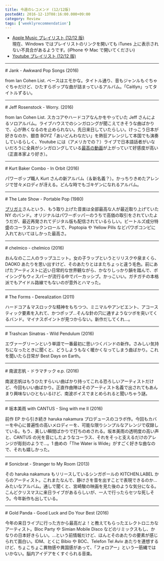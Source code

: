 ```yaml
---
title: 今週のレコメンド (12/12版)
postedAt: 2016-12-13T08:16:00.000+09:00
category: Review
tags: ['weeklyrecommendation']
---
```


- [Apple Music プレイリスト (12/12 版)](https://itunes.apple.com/jp/playlist/jin-zhounorekomendo-12-12ban/idpl.7bb84c2a9a234db3bf346f28868556b5)  
  現在、Windows ではプレイリストのリンクを開いても iTunes 上に表示されない不具合があるようです。(iPhone や Mac で開いてください)
- [Youtube プレイリスト (12/12 版)](https://www.youtube.com/playlist?list=PLegnWsUgQayeP8kF2XFbiDBVnFhmlzTFQ)

---

\# Jank - Awkward Pop Songs (2016)

from Ian Cohen List. ベースはエモかな。タイトル通り、音もジャンルもぐちゃぐちゃだけど、ひたすらポップな曲が詰まっているアルバム。「Caitlyn」ってタイトルずるい。

---

\# Jeff Rosenstock - Worry. (2016)

from Ian Cohen List. スカコアやハードコアなんかをやっていた Jeff さんによるソロアルバム。ライブハウスでのシンガロングが聞こえてきそうな曲ばかりで、心が熱くなるのを止められない。先日来日していたらしい。けっこう日本が好きなのか、銀杏 BOYZ「あいどんわなだい」を熱狂アレンジして本国でも演奏しているらしく、Youtube には（アメリカでの？）ライブで日本語話者がいないだろうに全員がシンガロングしている[最高の動画](https://youtu.be/Gh3lb0ZyYG4)が上がっていて好感度が高い（正直本家より好き）。

---

\# Kurt Baker Combo - In Orbit (2016)

パワーポップ職人 Kurt さんの新アルバム（＆新名義？）。かっちりきめたアレンジで甘々メロディが冴える。どんな時でもゴキゲンになれるアルバム。

---

\# The Late Show - Portable Pop (1980)

[プリガミ](http://www5e.biglobe.ne.jp/~onthe70/)さんという、もう取り上げた音楽は全部最高な人が最近取り上げていた NY のバンド。オリジナルはパワーポッパーのうちで高価の取引をされていたようだが、最近再発されてデジタル版も配信されているらしい。ビートルズ成分特盛のコーラスロックンロールで、Poptopia や Yellow Pills などパワポコンピに入れておいてほしかった最高さ。

---

\# chelmico - chelmico (2016)

おんなのこ二人のラップユニット。女の子ラップというとリリスクや泉まくら、DAOKO あたりを思い出すけど、そのあたりとはまたちょっと違う毛色。前にあげたアーティストに近い日常的な世界観ながら、かなりしっかり韻を踏んで、ボイシングもウィスパーが流行る中でパーカッシブ。かっこいい。ガチガチの本格派でもアイドル路線でもないのが意外とハマった。

---

\# The Forms - Derealization (2011)

ハードコア＆マスロックな精神をもちつつ、ミニマルやアンビエント、アコースティック要素を入れて、かつポップ…そんな針の穴に通すようなツボを突いてくるバンド。マイナスポイントが見つからない。新作だしてくれ…。

---

\# Trashcan Sinatras - Wild Pendulum (2016)

エヴァーグリーンという単語で一番最初に思いつくバンドの新作。さみしい気持ちになったときに聞くと、どうしようもなく暖かくなってしまう曲ばかり。これを聞いたら日常が Best Days on Earth。

---

\# 南波志帆 - ドラマチック e.p. (2016)

南波志帆はもうひたすらいい曲ばかり持ってこれる恐ろしいアーティストだけど、今回もいい曲ばかり。正直作曲陣はそのアーティスト名義で出されてもあんまり興味ないひともいるけど、南波ボイスでまとめられると聞いちゃう謎。

---

\# 坂本美雨 with CANTUS - Sing with me II (2016)

前作 EP から引き続き haruka nakamura プロデュースのコラボ作。今回もカバーを中心に普遍性の高いメロディーを、可能な限りシンプルなアレンジで収録している。もう、美しい瞬間ばかりで打ちのめされる。坂本美雨の透明度の高い声と、CANTUS の光を音にしたようなコーラス、それをそっと支えるだけのアレンジが彫刻のようで…。1 曲めの「The Water is Wide」がすごく好きな曲なので、それも嬉しかった。

---

\# Sonicbrat - Stranger to My Room (2013)

その haruka nakamura もリリースしているシンガポールの KITCHEN.LABEL からのアーティスト。これまたなんで、静けさを音を出すことで表現できるのか…みたいなアルバム。通しで聞くと、宮崎駿の映画を見た後のような気分になる。こんどクリスマスに来日ライブがあるらしいが、一人で行ったらセツな死しそう。今年新作も出している。

---

\# Gold Panda - Good Luck and Do Your Best (2016)

今年の来日ライブに行った方から最高だよ！と教えてもらったエレクトロニカなアーティスト。Bloc Party や Simian Mobile Disco などのリミックスもし、かなりの日本好きらしい。…という前情報だけど、ほんとそのあたりの要素が感じられて面白い。IDM、とくに Bibio や BOC、Telefon Tel Aviv あたりを連想するけど、ちょこちょこ異物感や異国感があって、「フォロアー」という一筋縄ではいかない。脳内アイデアをくすぐられる音楽。
